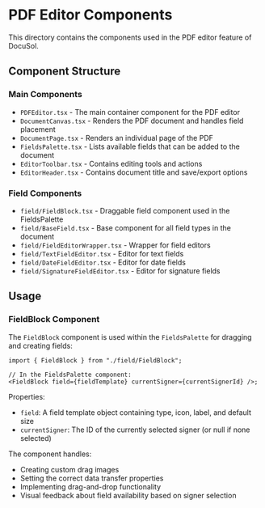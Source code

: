 # PDF Editor Components

This directory contains the components used in the PDF editor feature of DocuSol.

## Component Structure

### Main Components

- `PDFEditor.tsx` - The main container component for the PDF editor
- `DocumentCanvas.tsx` - Renders the PDF document and handles field placement
- `DocumentPage.tsx` - Renders an individual page of the PDF
- `FieldsPalette.tsx` - Lists available fields that can be added to the document
- `EditorToolbar.tsx` - Contains editing tools and actions
- `EditorHeader.tsx` - Contains document title and save/export options

### Field Components

- `field/FieldBlock.tsx` - Draggable field component used in the FieldsPalette
- `field/BaseField.tsx` - Base component for all field types in the document
- `field/FieldEditorWrapper.tsx` - Wrapper for field editors
- `field/TextFieldEditor.tsx` - Editor for text fields
- `field/DateFieldEditor.tsx` - Editor for date fields
- `field/SignatureFieldEditor.tsx` - Editor for signature fields

## Usage

### FieldBlock Component

The `FieldBlock` component is used within the `FieldsPalette` for dragging and creating fields:

```tsx
import { FieldBlock } from "./field/FieldBlock";

// In the FieldsPalette component:
<FieldBlock field={fieldTemplate} currentSigner={currentSignerId} />;
```

Properties:

- `field`: A field template object containing type, icon, label, and default size
- `currentSigner`: The ID of the currently selected signer (or null if none selected)

The component handles:

- Creating custom drag images
- Setting the correct data transfer properties
- Implementing drag-and-drop functionality
- Visual feedback about field availability based on signer selection
